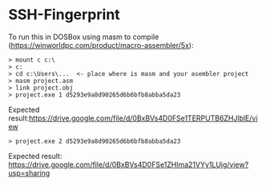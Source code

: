# SSH-Fingerprint

To run this in DOSBox using masm to compile (https://winworldpc.com/product/macro-assembler/5x):

    > mount c c:\
    > c:
    > cd c:\Users\...  <- place where is masm and your asembler project
    > masm project.asm
    > link project.obj
    > project.exe 1 d5293e9a8d90265d6b6bfb8abba5da23
   
Expected result:https://drive.google.com/file/d/0BxBVs4D0FSe1TERPUTB6ZHJlblE/view

    > project.exe 2 d5293e9a8d90265d6b6bfb8abba5da23

Expected result: https://drive.google.com/file/d/0BxBVs4D0FSe1ZHlma21VYy1LUjg/view?usp=sharing


